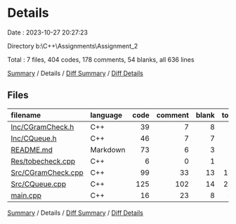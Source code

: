 # Details

Date : 2023-10-27 20:27:23

Directory b:\\C++\\Assignments\\Assignment_2

Total : 7 files,  404 codes, 178 comments, 54 blanks, all 636 lines

[Summary](results.md) / Details / [Diff Summary](diff.md) / [Diff Details](diff-details.md)

## Files
| filename | language | code | comment | blank | total |
| :--- | :--- | ---: | ---: | ---: | ---: |
| [Inc/CGramCheck.h](/Inc/CGramCheck.h) | C++ | 39 | 7 | 8 | 54 |
| [Inc/CQueue.h](/Inc/CQueue.h) | C++ | 46 | 7 | 7 | 60 |
| [README.md](/README.md) | Markdown | 73 | 6 | 3 | 82 |
| [Res/tobecheck.cpp](/Res/tobecheck.cpp) | C++ | 6 | 0 | 1 | 7 |
| [Src/CGramCheck.cpp](/Src/CGramCheck.cpp) | C++ | 99 | 33 | 13 | 145 |
| [Src/CQueue.cpp](/Src/CQueue.cpp) | C++ | 125 | 102 | 14 | 241 |
| [main.cpp](/main.cpp) | C++ | 16 | 23 | 8 | 47 |

[Summary](results.md) / Details / [Diff Summary](diff.md) / [Diff Details](diff-details.md)